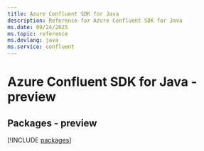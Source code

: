 ```yaml
---
title: Azure Confluent SDK for Java
description: Reference for Azure Confluent SDK for Java
ms.date: 09/24/2025
ms.topic: reference
ms.devlang: java
ms.service: confluent
---
```

# Azure Confluent SDK for Java - preview
## Packages - preview
[!INCLUDE [packages](confluent-index.md)]